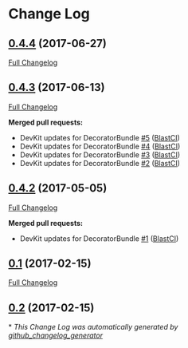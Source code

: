 # Change Log

## [0.4.4](https://github.com/libre-informatique/DecoratorBundle/tree/0.4.4) (2017-06-27)
[Full Changelog](https://github.com/libre-informatique/DecoratorBundle/compare/0.4.3...0.4.4)

## [0.4.3](https://github.com/libre-informatique/DecoratorBundle/tree/0.4.3) (2017-06-13)
[Full Changelog](https://github.com/libre-informatique/DecoratorBundle/compare/0.4.2...0.4.3)

**Merged pull requests:**

- DevKit updates for DecoratorBundle [\#5](https://github.com/libre-informatique/DecoratorBundle/pull/5) ([BlastCI](https://github.com/BlastCI))
- DevKit updates for DecoratorBundle [\#4](https://github.com/libre-informatique/DecoratorBundle/pull/4) ([BlastCI](https://github.com/BlastCI))
- DevKit updates for DecoratorBundle [\#3](https://github.com/libre-informatique/DecoratorBundle/pull/3) ([BlastCI](https://github.com/BlastCI))
- DevKit updates for DecoratorBundle [\#2](https://github.com/libre-informatique/DecoratorBundle/pull/2) ([BlastCI](https://github.com/BlastCI))

## [0.4.2](https://github.com/libre-informatique/DecoratorBundle/tree/0.4.2) (2017-05-05)
[Full Changelog](https://github.com/libre-informatique/DecoratorBundle/compare/0.1...0.4.2)

**Merged pull requests:**

- DevKit updates for DecoratorBundle [\#1](https://github.com/libre-informatique/DecoratorBundle/pull/1) ([BlastCI](https://github.com/BlastCI))

## [0.1](https://github.com/libre-informatique/DecoratorBundle/tree/0.1) (2017-02-15)
[Full Changelog](https://github.com/libre-informatique/DecoratorBundle/compare/0.2...0.1)

## [0.2](https://github.com/libre-informatique/DecoratorBundle/tree/0.2) (2017-02-15)


\* *This Change Log was automatically generated by [github_changelog_generator](https://github.com/skywinder/Github-Changelog-Generator)*